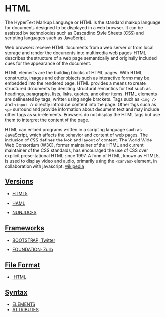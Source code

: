 # HTML

The HyperText Markup Language or HTML is the standard markup language for documents designed to be displayed in a web browser. It can be assisted by technologies such as Cascading Style Sheets (CSS) and scripting languages such as JavaScript.

Web browsers receive HTML documents from a web server or from local storage and render the documents into multimedia web pages. HTML describes the structure of a web page semantically and originally included cues for the appearance of the document.

HTML elements are the building blocks of HTML pages. With HTML constructs, images and other objects such as interactive forms may be embedded into the rendered page. HTML provides a means to create structured documents by denoting structural semantics for text such as headings, paragraphs, lists, links, quotes, and other items. HTML elements are delineated by tags, written using angle brackets. Tags such as `<img />` and `<input />` directly introduce content into the page. Other tags such as `<p>` surround and provide information about document text and may include other tags as sub-elements. Browsers do not display the HTML tags but use them to interpret the content of the page.

HTML can embed programs written in a scripting language such as JavaScript, which affects the behavior and content of web pages. The inclusion of CSS defines the look and layout of content. The World Wide Web Consortium (W3C), former maintainer of the HTML and current maintainer of the CSS standards, has encouraged the use of CSS over explicit presentational HTML since 1997. A form of HTML, known as HTML5, is used to display video and audio, primarily using the `<canvas>` element, in collaboration with javascript. [wikipedia](https://en.wikipedia.org/wiki/HTML)

<!-- ## How to get started -->

## [Versions](../../../../../KEYWORDS/Versions.md)

<!-- - [HTML1]() -->
<!-- - [HTML2]() -->
<!-- - [HTML3]() -->
<!-- - [HTML4]() -->
- [HTML5](../../../../../LEVEL-6/SCIENCE/COMPUTER-SCIENCE/PROGRAMMING/PROGRAMMING-LANGUAGES/HTML/HTML5.md)
<!-- - [XHTML]() -->
<!-- - [DHTML]() -->

<!-- ## Preprocessors -->

- [HAML](../../../../../LEVEL-6/SCIENCE/COMPUTER-SCIENCE/PROGRAMMING/PROGRAMMING-LANGUAGES/HTML/HAML.md)


- [NUNJUCKS](../../../../../LEVEL-6/SCIENCE/COMPUTER-SCIENCE/PROGRAMMING/PROGRAMMING-LANGUAGES/HTML/NUNJUCKS.md)

<!-- ### Resources -->
<!-- https://css-tricks.com/comparing-html-preprocessor-features/ -->

## [Frameworks](../../../../../KEYWORDS/Frameworks.md)

- [BOOTSTRAP; Twitter](../../../../../LEVEL-6/SCIENCE/COMPUTER-SCIENCE/PROGRAMMING/PROGRAMMING-LANGUAGES/HTML/BOOTSTRAP.md)


- [FOUNDATION; Zurb](../../../../../LEVEL-6/SCIENCE/COMPUTER-SCIENCE/PROGRAMMING/PROGRAMMING-LANGUAGES/HTML/FOUNDATION.md)


## [File Format](../../../../../KEYWORDS/File-Format.md)

- [.HTML](../../../../../LEVEL-6/SCIENCE/COMPUTER-SCIENCE/PROGRAMMING/PROGRAMMING-LANGUAGES/HTML/HTML.md)

## [Syntax](../../../../../KEYWORDS/Syntax.md)

<!-- 

STRUCTURE..

<element attribute="value"></closing-element>

-->

- [ELEMENTS](../../../../../LEVEL-6/SCIENCE/COMPUTER-SCIENCE/PROGRAMMING/PROGRAMMING-LANGUAGES/HTML/ELEMENTS.md)
- [ATTRIBUTES](../../../../../LEVEL-6/SCIENCE/COMPUTER-SCIENCE/PROGRAMMING/PROGRAMMING-LANGUAGES/HTML/ATTRIBUTES.md)

<!-- ## Resources -->
<!-- https://www.w3schools.com/html/ -->
<!-- https://www.codecademy.com/learn/learn-html -->
<!-- https://developer.mozilla.org/en-US/docs/Web/HTML -->
<!-- https://code.visualstudio.com/docs/languages/html -->